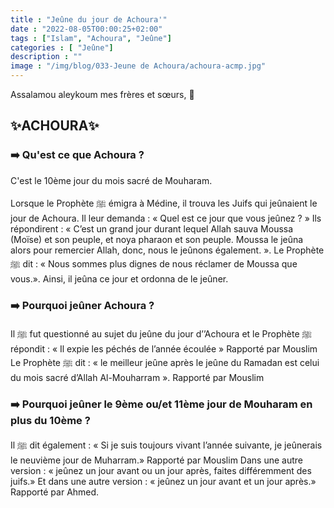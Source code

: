 ```yaml
---
title : "Jeûne du jour de Achoura'"
date : "2022-08-05T00:00:25+02:00"
tags : ["Islam", "Achoura", "Jeûne"]
categories : [ "Jeûne"]
description : ""
image : "/img/blog/033-Jeune de Achoura/achoura-acmp.jpg"
---
```


Assalamou aleykoum mes frères et sœurs, 📢

## ✨ACHOURA✨

### ➡️ Qu'est ce que Achoura ?

C'est le 10ème jour du mois sacré de Mouharam.

Lorsque le Prophète ﷺ émigra à Médine, il trouva les Juifs qui jeûnaient le jour
de Achoura. Il leur demanda : « Quel est ce jour que vous jeûnez ? » Ils
répondirent : « C’est un grand jour durant lequel Allah sauva Moussa (Moïse) et
son peuple, et noya pharaon et son peuple. Moussa le jeûna alors pour remercier
Allah, donc, nous le jeûnons également. ». Le Prophète ﷺ dit : « Nous sommes
plus dignes de nous réclamer de Moussa que vous.». Ainsi, il jeûna ce jour et
ordonna de le jeûner.

### ➡️ Pourquoi jeûner Achoura ?

Il ﷺ fut questionné au sujet du jeûne du jour d’’Achoura et le Prophète ﷺ
répondit : « Il expie les péchés de l’année écoulée » Rapporté par Mouslim Le
Prophète ﷺ dit : « le meilleur jeûne après le jeûne du Ramadan est celui du mois
sacré d’Allah Al-Mouharram ». Rapporté par Mouslim

### ➡️ Pourquoi jeûner le 9ème ou/et 11ème jour de Mouharam en plus du 10ème ?

Il ﷺ dit également : « Si je suis toujours vivant l’année suivante, je jeûnerais
le neuvième jour de Muharram.» Rapporté par Mouslim
Dans une autre version : « jeûnez un jour avant ou un jour après, faites
différemment des juifs.»
Et dans une autre version : « jeûnez un jour avant et un jour après.» Rapporté
par Ahmed.
